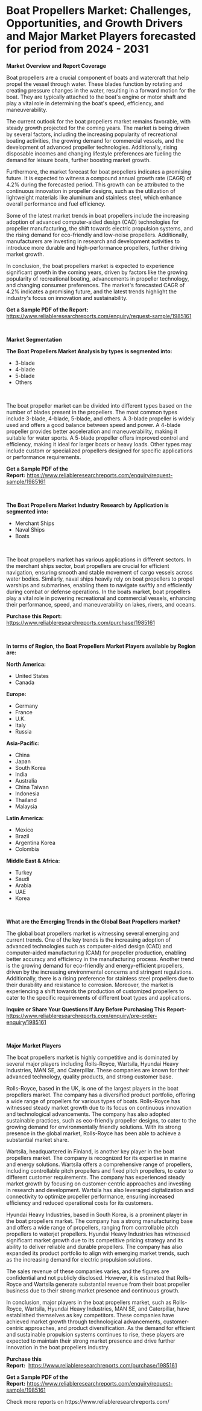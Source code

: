 <p><h1>Boat Propellers Market: Challenges, Opportunities, and Growth Drivers and Major Market Players forecasted for period from 2024 - 2031</h1></p><p><strong>Market Overview and Report Coverage</strong></p>
<p><p>Boat propellers are a crucial component of boats and watercraft that help propel the vessel through water. These blades function by rotating and creating pressure changes in the water, resulting in a forward motion for the boat. They are typically attached to the boat's engine or motor shaft and play a vital role in determining the boat's speed, efficiency, and maneuverability.</p><p>The current outlook for the boat propellers market remains favorable, with steady growth projected for the coming years. The market is being driven by several factors, including the increasing popularity of recreational boating activities, the growing demand for commercial vessels, and the development of advanced propeller technologies. Additionally, rising disposable incomes and changing lifestyle preferences are fueling the demand for leisure boats, further boosting market growth.</p><p>Furthermore, the market forecast for boat propellers indicates a promising future. It is expected to witness a compound annual growth rate (CAGR) of 4.2% during the forecasted period. This growth can be attributed to the continuous innovation in propeller designs, such as the utilization of lightweight materials like aluminum and stainless steel, which enhance overall performance and fuel efficiency.</p><p>Some of the latest market trends in boat propellers include the increasing adoption of advanced computer-aided design (CAD) technologies for propeller manufacturing, the shift towards electric propulsion systems, and the rising demand for eco-friendly and low-noise propellers. Additionally, manufacturers are investing in research and development activities to introduce more durable and high-performance propellers, further driving market growth.</p><p>In conclusion, the boat propellers market is expected to experience significant growth in the coming years, driven by factors like the growing popularity of recreational boating, advancements in propeller technology, and changing consumer preferences. The market's forecasted CAGR of 4.2% indicates a promising future, and the latest trends highlight the industry's focus on innovation and sustainability.</p></p>
<p><strong>Get a Sample PDF of the Report:</strong> <a href="https://www.reliableresearchreports.com/enquiry/request-sample/1985161">https://www.reliableresearchreports.com/enquiry/request-sample/1985161</a></p>
<p>&nbsp;</p>
<p><strong>Market Segmentation</strong></p>
<p><strong>The Boat Propellers Market Analysis by types is segmented into:</strong></p>
<p><ul><li>3-blade</li><li>4-blade</li><li>5-blade</li><li>Others</li></ul></p>
<p>&nbsp;</p>
<p><p>The boat propeller market can be divided into different types based on the number of blades present in the propellers. The most common types include 3-blade, 4-blade, 5-blade, and others. A 3-blade propeller is widely used and offers a good balance between speed and power. A 4-blade propeller provides better acceleration and maneuverability, making it suitable for water sports. A 5-blade propeller offers improved control and efficiency, making it ideal for larger boats or heavy loads. Other types may include custom or specialized propellers designed for specific applications or performance requirements.</p></p>
<p><strong>Get a Sample PDF of the Report:</strong>&nbsp;<a href="https://www.reliableresearchreports.com/enquiry/request-sample/1985161">https://www.reliableresearchreports.com/enquiry/request-sample/1985161</a></p>
<p>&nbsp;</p>
<p><strong>The Boat Propellers Market Industry Research by Application is segmented into:</strong></p>
<p><ul><li>Merchant Ships</li><li>Naval Ships</li><li>Boats</li></ul></p>
<p>&nbsp;</p>
<p><p>The boat propellers market has various applications in different sectors. In the merchant ships sector, boat propellers are crucial for efficient navigation, ensuring smooth and stable movement of cargo vessels across water bodies. Similarly, naval ships heavily rely on boat propellers to propel warships and submarines, enabling them to navigate swiftly and efficiently during combat or defense operations. In the boats market, boat propellers play a vital role in powering recreational and commercial vessels, enhancing their performance, speed, and maneuverability on lakes, rivers, and oceans.</p></p>
<p><strong>Purchase this Report:</strong>&nbsp; <a href="https://www.reliableresearchreports.com/purchase/1985161">https://www.reliableresearchreports.com/purchase/1985161</a></p>
<p>&nbsp;</p>
<p><strong>In terms of Region, the Boat Propellers Market Players available by Region are:</strong></p>
<p>
    <p> <strong> North America: </strong>
        <ul>
            <li>United States</li>
            <li>Canada</li>
        </ul>
        </p> 
    <p> <strong> Europe: </strong>
        <ul>
            <li>Germany</li>
            <li>France</li>
            <li>U.K.</li>
            <li>Italy</li>
            <li>Russia</li>
        </ul>
        </p> 
    <p> <strong> Asia-Pacific: </strong>
        <ul>
            <li>China</li>
            <li>Japan</li>
            <li>South Korea</li>
            <li>India</li>
            <li>Australia</li>
            <li>China Taiwan</li>
            <li>Indonesia</li>
            <li>Thailand</li>
            <li>Malaysia</li>
        </ul>
        </p> 
    <p> <strong> Latin America: </strong>
        <ul>
            <li>Mexico</li>
            <li>Brazil</li>
            <li>Argentina Korea</li>
            <li>Colombia</li>
        </ul>
        </p> 
    <p> <strong> Middle East & Africa: </strong>
        <ul>
            <li>Turkey</li>
            <li>Saudi</li>
            <li>Arabia</li>
            <li>UAE</li>
            <li>Korea</li>
        </ul>
    </p>
    </p>
<p>&nbsp;</p>
<p><strong>What are the Emerging Trends in the Global Boat Propellers market?</strong></p>
<p><p>The global boat propellers market is witnessing several emerging and current trends. One of the key trends is the increasing adoption of advanced technologies such as computer-aided design (CAD) and computer-aided manufacturing (CAM) for propeller production, enabling better accuracy and efficiency in the manufacturing process. Another trend is the growing demand for eco-friendly and energy-efficient propellers, driven by the increasing environmental concerns and stringent regulations. Additionally, there is a rising preference for stainless steel propellers due to their durability and resistance to corrosion. Moreover, the market is experiencing a shift towards the production of customized propellers to cater to the specific requirements of different boat types and applications.</p></p>
<p><strong>Inquire or Share Your Questions If Any Before Purchasing This Report</strong>- <a href="https://www.reliableresearchreports.com/enquiry/pre-order-enquiry/1985161">https://www.reliableresearchreports.com/enquiry/pre-order-enquiry/1985161</a></p>
<p>&nbsp;</p>
<p><strong>Major Market Players</strong></p>
<p><p>The boat propellers market is highly competitive and is dominated by several major players including Rolls-Royce, Wartsila, Hyundai Heavy Industries, MAN SE, and Caterpillar. These companies are known for their advanced technology, quality products, and strong customer base.</p><p>Rolls-Royce, based in the UK, is one of the largest players in the boat propellers market. The company has a diversified product portfolio, offering a wide range of propellers for various types of boats. Rolls-Royce has witnessed steady market growth due to its focus on continuous innovation and technological advancements. The company has also adopted sustainable practices, such as eco-friendly propeller designs, to cater to the growing demand for environmentally friendly solutions. With its strong presence in the global market, Rolls-Royce has been able to achieve a substantial market share.</p><p>Wartsila, headquartered in Finland, is another key player in the boat propellers market. The company is recognized for its expertise in marine and energy solutions. Wartsila offers a comprehensive range of propellers, including controllable pitch propellers and fixed pitch propellers, to cater to different customer requirements. The company has experienced steady market growth by focusing on customer-centric approaches and investing in research and development. Wartsila has also leveraged digitalization and connectivity to optimize propeller performance, ensuring increased efficiency and reduced operational costs for its customers.</p><p>Hyundai Heavy Industries, based in South Korea, is a prominent player in the boat propellers market. The company has a strong manufacturing base and offers a wide range of propellers, ranging from controllable pitch propellers to waterjet propellers. Hyundai Heavy Industries has witnessed significant market growth due to its competitive pricing strategy and its ability to deliver reliable and durable propellers. The company has also expanded its product portfolio to align with emerging market trends, such as the increasing demand for electric propulsion solutions.</p><p>The sales revenue of these companies varies, and the figures are confidential and not publicly disclosed. However, it is estimated that Rolls-Royce and Wartsila generate substantial revenue from their boat propeller business due to their strong market presence and continuous growth.</p><p>In conclusion, major players in the boat propellers market, such as Rolls-Royce, Wartsila, Hyundai Heavy Industries, MAN SE, and Caterpillar, have established themselves as key competitors. These companies have achieved market growth through technological advancements, customer-centric approaches, and product diversification. As the demand for efficient and sustainable propulsion systems continues to rise, these players are expected to maintain their strong market presence and drive further innovation in the boat propellers industry.</p></p>
<p><strong>Purchase this Report:</strong>&nbsp;&nbsp;<a href="https://www.reliableresearchreports.com/purchase/1985161">https://www.reliableresearchreports.com/purchase/1985161</a></p>
<p></p>
<p><strong>Get a Sample PDF of the Report:</strong>&nbsp;<a href="https://www.reliableresearchreports.com/enquiry/request-sample/1985161">https://www.reliableresearchreports.com/enquiry/request-sample/1985161</a></p>
<p>Check more reports on https://www.reliableresearchreports.com/</p>